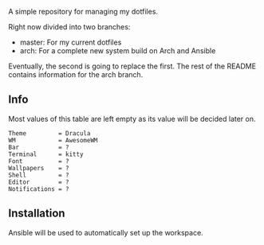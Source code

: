 A simple repository for managing my dotfiles.

Right now divided into two branches:

- master: For my current dotfiles
- arch: For a complete new system build on Arch and Ansible

Eventually, the second is going to replace the first. The rest of the README contains information for the arch branch.


## Info

Most values of this table are left empty as its value will be decided later on.

```
Theme         = Dracula
WM            = AwesomeWM
Bar           = ?
Terminal      = kitty
Font          = ?
Wallpapers    = ?
Shell         = ?
Editor        = ?
Notifications = ?
```

## Installation

Ansible will be used to automatically set up the workspace.

